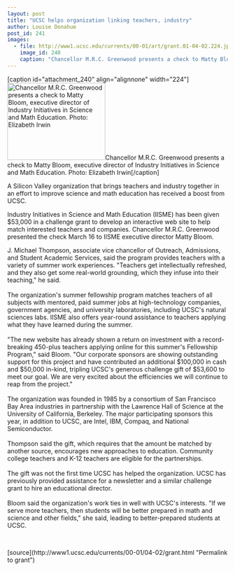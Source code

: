 ```yaml
---
layout: post
title: "UCSC helps organization linking teachers, industry"
author: Louise Donahue
post_id: 241
images:
  - file: http://www1.ucsc.edu/currents/00-01/art/grant.01-04-02.224.jpg
    image_id: 240
    caption: "Chancellor M.R.C. Greenwood presents a check to Matty Bloom, executive director of Industry Initiatives in Science and Math Education. Photo: Elizabeth Irwin"
---
```


[caption id="attachment_240" align="alignnone" width="224"]<a href="http://localhost/mysite/wp-content/uploads/2001/04/grant.01-04-02.224.jpg"><img class="size-full wp-image-240" src="http://localhost/mysite/wp-content/uploads/2001/04/grant.01-04-02.224.jpg" alt="Chancellor M.R.C. Greenwood presents a check to Matty Bloom, executive director of Industry Initiatives in Science and Math Education. Photo: Elizabeth Irwin" width="224" height="176" /></a>Chancellor M.R.C. Greenwood presents a check to Matty Bloom, executive director of Industry Initiatives in Science and Math Education. Photo: Elizabeth Irwin[/caption]
<p>
  A Silicon Valley organization that brings teachers and industry together in an effort to improve science and math education has received a boost from UCSC.
</p>Industry Initiatives in Science and Math Education (IISME) has been given $53,000 in a challenge grant to develop an interactive web site to help match interested teachers and companies. Chancellor M.R.C. Greenwood presented the check March 16 to IISME executive director Matty Bloom.
<p>
  J. Michael Thompson, associate vice chancellor of Outreach, Admissions, and Student Academic Services, said the program provides teachers with a variety of summer work experiences. "Teachers get intellectually refreshed, and they also get some real-world grounding, which they infuse into their teaching," he said.<br>
  <br>
  The organization's summer fellowship program matches teachers of all subjects with mentored, paid summer jobs at high-technology companies, government agencies, and university laboratories, including UCSC's natural sciences labs. IISME also offers year-round assistance to teachers applying what they have learned during the summer.<br>
  <br>
  "The new website has already shown a return on investment with a record-breaking 450-plus teachers applying online for this summer's Fellowship Program," said Bloom. "Our corporate sponsors are showing outstanding support for this project and have contributed an additional $100,000 in cash and $50,000 in-kind, tripling UCSC's generous challenge gift of $53,600 to meet our goal. We are very excited about the efficiencies we will continue to reap from the project."<br>
  <br>
  The organization was founded in 1985 by a consortium of San Francisco Bay Area industries in partnership with the Lawrence Hall of Science at the University of California, Berkeley. The major participating sponsors this year, in addition to UCSC, are Intel, IBM, Compaq, and National Semiconductor.<br>
  <br>
  Thompson said the gift, which requires that the amount be matched by another source, encourages new approaches to education. Community college teachers and K-12 teachers are eligible for the partnerships.<br>
  <br>
  The gift was not the first time UCSC has helped the organization. UCSC has previously provided assistance for a newsletter and a similar challenge grant to hire an educational director.<br>
  <br>
  Bloom said the organization's work ties in well with UCSC's interests. "If we serve more teachers, then students will be better prepared in math and science and other fields," she said, leading to better-prepared students at UCSC.
</p>
<p>
  <br>

</p>
[source](http://www1.ucsc.edu/currents/00-01/04-02/grant.html "Permalink to grant")
